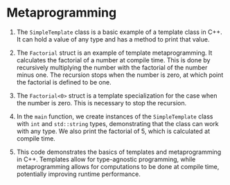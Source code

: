 # Metaprogramming

1. The `SimpleTemplate` class is a basic example of a template class in C++. It can hold a value of any type and has a method to print that value.

2. The `Factorial` struct is an example of template metaprogramming. It calculates the factorial of a number at compile time. This is done by recursively multiplying the number with the factorial of the number minus one. The recursion stops when the number is zero, at which point the factorial is defined to be one.

3. The `Factorial<0>` struct is a template specialization for the case when the number is zero. This is necessary to stop the recursion.

4. In the `main` function, we create instances of the `SimpleTemplate` class with `int` and `std::string` types, demonstrating that the class can work with any type. We also print the factorial of 5, which is calculated at compile time.

5. This code demonstrates the basics of templates and metaprogramming in C++. Templates allow for type-agnostic programming, while metaprogramming allows for computations to be done at compile time, potentially improving runtime performance.
